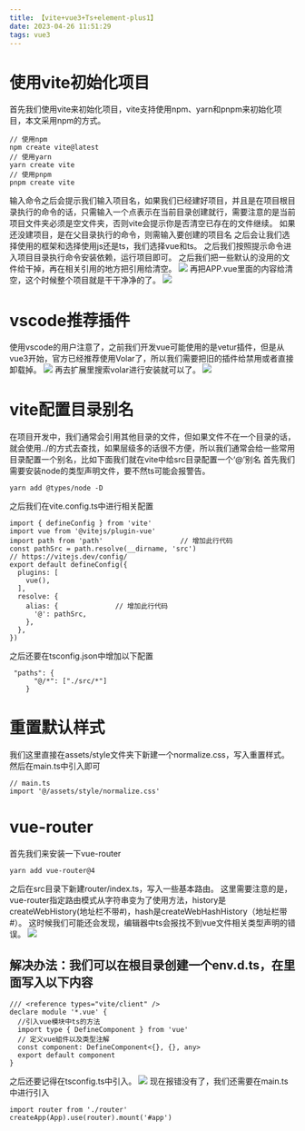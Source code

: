 ```yaml
---
title: 【vite+vue3+Ts+element-plus1】
date: 2023-04-26 11:51:29
tags: vue3
---
```

# 使用vite初始化项目
首先我们使用vite来初始化项目，vite支持使用npm、yarn和pnpm来初始化项目，本文采用npm的方式。
```
// 使用npm
npm create vite@latest
// 使用yarn
yarn create vite
// 使用pnpm
pnpm create vite
```
输入命令之后会提示我们输入项目名，如果我们已经建好项目，并且是在项目根目录执行的命令的话，只需输入一个点表示在当前目录创建就行，需要注意的是当前项目文件夹必须是空文件夹，否则vite会提示你是否清空已存在的文件继续。
如果还没建项目，是在父目录执行的命令，则需输入要创建的项目名
之后会让我们选择使用的框架和选择使用js还是ts，我们选择vue和ts。
之后我们按照提示命令进入项目目录执行命令安装依赖，运行项目即可。
之后我们把一些默认的没用的文件给干掉，再在相关引用的地方把引用给清空。
![](qingkong.png)
再把APP.vue里面的内容给清空，这个时候整个项目就是干干净净的了。
![](qingkongapp.png)
# vscode推荐插件
使用vscode的用户注意了，之前我们开发vue可能使用的是vetur插件，但是从vue3开始，官方已经推荐使用Volar了，所以我们需要把旧的插件给禁用或者直接卸载掉。
![](vetur.png)
再去扩展里搜索volar进行安装就可以了。
![](volar.png)
# vite配置目录别名
在项目开发中，我们通常会引用其他目录的文件，但如果文件不在一个目录的话，就会使用../的方式去查找，如果层级多的话很不方便，所以我们通常会给一些常用目录配置一个别名，比如下面我们就在vite中给src目录配置一个‘@’别名
首先我们需要安装node的类型声明文件，要不然ts可能会报警告。
```
yarn add @types/node -D
```
之后我们在vite.config.ts中进行相关配置
```
import { defineConfig } from 'vite'
import vue from '@vitejs/plugin-vue'
import path from 'path'                   // 增加此行代码
const pathSrc = path.resolve(__dirname, 'src')
// https://vitejs.dev/config/
export default defineConfig({
  plugins: [
    vue(),
  ],
  resolve: {                              
    alias: {              // 增加此行代码                
      '@': pathSrc,
    },                                
  },  
})
```
之后还要在tsconfig.json中增加以下配置
```
 "paths": {
      "@/*": ["./src/*"]
    }
```
# 重置默认样式
我们这里直接在assets/style文件夹下新建一个normalize.css，写入重置样式。
然后在main.ts中引入即可
```
// main.ts
import '@/assets/style/normalize.css'
```
# vue-router
首先我们来安装一下vue-router
```
yarn add vue-router@4
```
之后在src目录下新建router/index.ts，写入一些基本路由。
这里需要注意的是，vue-router指定路由模式从字符串变为了使用方法，history是createWebHistory(地址栏不带#)，hash是createWebHashHistory（地址栏带#）。
这时候我们可能还会发现，编辑器中ts会报找不到vue文件相关类型声明的错误。
![](router.png)
## 解决办法：我们可以在根目录创建一个env.d.ts，在里面写入以下内容
```
/// <reference types="vite/client" />
declare module '*.vue' {
  //引入vue模块中ts的方法
  import type { DefineComponent } from 'vue'
  // 定义vue組件以及类型注解
  const component: DefineComponent<{}, {}, any>
  export default component
}
```
之后还要记得在tsconfig.ts中引入。
![](ts.png)
现在报错没有了，我们还需要在main.ts中进行引入
```
import router from './router'
createApp(App).use(router).mount('#app')
```

